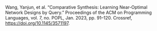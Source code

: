 Wang, Yanjun, et al. “Comparative Synthesis: Learning Near-Optimal Network Designs by Query.” Proceedings of the ACM on Programming Languages, vol. 7, no. POPL, Jan. 2023, pp. 91–120. Crossref, <a href='https://doi.org/10.1145/3571197' target='_blank'>https://doi.org/10.1145/3571197</a>.